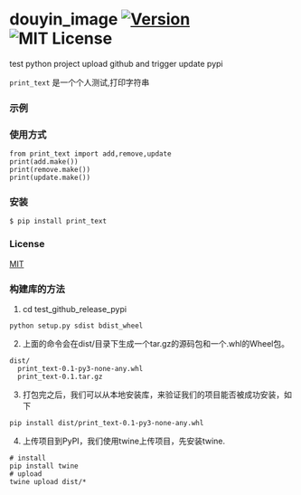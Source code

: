 # douyin_image [![Version][version-badge]][version-link] ![MIT License][license-badge]


test python project upload github and trigger update pypi


`print_text` 是一个个人测试,打印字符串


### 示例


### 使用方式

```
from print_text import add,remove,update
print(add.make())
print(remove.make())
print(update.make())
```


### 安装

```
$ pip install print_text
```


### License

[MIT](https://github.com/pythonml/douyin_image/blob/master/LICENSE)


[version-badge]:   https://img.shields.io/badge/version-0.1-brightgreen.svg
[version-link]:    https://pypi.python.org/pypi/douyin_image/
[license-badge]:   https://img.shields.io/github/license/pythonml/douyin_image.svg

### 构建库的方法
1. cd test_github_release_pypi
```
python setup.py sdist bdist_wheel
```

2. 上面的命令会在dist/目录下生成一个tar.gz的源码包和一个.whl的Wheel包。
```
dist/
  print_text-0.1-py3-none-any.whl
  print_text-0.1.tar.gz
```

3. 打包完之后，我们可以从本地安装库，来验证我们的项目能否被成功安装，如下
```
pip install dist/print_text-0.1-py3-none-any.whl
```

4. 上传项目到PyPI，我们使用twine上传项目，先安装twine.
```
# install
pip install twine
# upload
twine upload dist/*
```